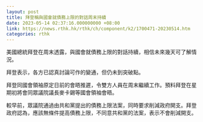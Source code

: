 ```yaml
---
layout: post
title: 拜登稱與國會就債務上限的對話周末持續
date: 2023-05-14 02:37:16.000000000 +08:00
link: https://news.rthk.hk/rthk/ch/component/k2/1700471-20230514.htm
categories: rthk
---
```


美國總統拜登在周末透露，與國會就債務上限的對話持續，相信未來幾天可了解情況。

拜登表示，各方已認真討論可作的變通，但仍未到突破點。 

拜登同國會領袖原定日前的會晤推遲，令雙方人員在周末繼續工作。預料拜登在星期初將會同眾議院議長麥卡錫等國會領袖會晤。

較早前，眾議院通過由共和黨提出的債務上限法案，同時要求削減政府開支。拜登政府認為，應該無條件提高債務上限，不同意共和黨的法案，表示不會削減開支。　　

